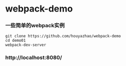 # webpack-demo

### 一些简单的webpack实例

```
git clone https://github.com/houyazhao/webpack-demo
cd demo01
webpack-dev-server
```

### http://localhost:8080/
